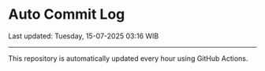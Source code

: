 # Auto Commit Log

Last updated: Tuesday, 15-07-2025 03:16 WIB

---

This repository is automatically updated every hour using GitHub Actions.
